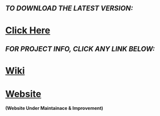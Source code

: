## _TO DOWNLOAD THE LATEST VERSION:_
# <a href="https://github.com/HypertextAssassin0273/ModernSnakesAndLadders-PF_PROJECT/archive/v1.0.zip">Click Here</a>
## _FOR PROJECT INFO, CLICK ANY LINK BELOW:_
# <a href="https://github.com/HypertextAssassin0273/ModernSnakesAndLadders-PF_PROJECT/wiki">Wiki</a>
# <a href="https://hypertextassassin0273.github.io/ModernSnakesAndLadders-PF_PROJECT">Website</a>
**(Website Under Maintainace & Improvement)**
